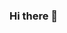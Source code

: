 ### Hi there 👋

<!--
**mask-sir/mask-sir** is a ✨ _special_ ✨ repository because its `README.md` (this file) appears on your GitHub profile.

Here are some ideas to get you started:

- 🔭 I’m currently working on ...
- 🌱 I’m currently learning JavaScript,python,node.js,python
- 👯 I’m looking to collaborate on ...
- 🤔 I’m looking for help with ...
- 💬 Ask me about ....
- 📫 How to reach me:....
- 😄 Pronouns: ...
- ⚡ Fun fact: ...
-->
